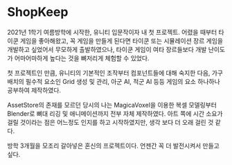 # ShopKeep
2021년 1학기 여름방학에 시작한, 유니티 입문작이자 내 첫 프로젝트.
어렸을 때부터 타이쿤 게임을 좋아해왔고, 꼭 게임을 만들게 된다면 타이쿤 또는 시뮬레이션 장르 게임을 개발하고 싶었어서 무모하게 출발하였으나,
타이쿤 게임이 여타 장르들보다 개발 난이도가 어마어마하게 높다는 것을 뼈저리게 체험할 수 있었다.

첫 프로젝트인 만큼, 유니티의 기본적인 조작부터 컴포넌트들에 대해 숙지한 다음,
가구 배치의 필수적 요소인 Grid 생성 및 관리, 아군 AI, 적군 AI 등등 게임의 요소 하나하나 공부하여 제작하였다.

AssetStore의 존재를 모르던 당시의 나는
MagicaVoxel을 이용한 복셀 모델링부터 Blender로 뼈대 리깅 및 애니메이션까지 전부 자체 제작하였다.
아트 쪽에 시간 소요가 걸릴 것이라는 점은 어느정도 인지를 하고 시작하였지만, 생각 보다 더 오래 걸린 것 같다.

방학 3개월을 모조리 갈아넣은 혼신의 프로젝트이다.
언젠간 꼭 더 발전시켜서 만들고 싶다.
